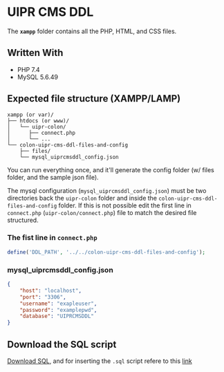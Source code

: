 # UIPR CMS DDL

The **`xampp`** folder contains all the PHP, HTML, and CSS files.

## Written With

- PHP 7.4
- MySQL 5.6.49

## Expected file structure (XAMPP/LAMP)
```
xampp (or var)/
├── htdocs (or www)/
│   └── uipr-colon/
│      ├── connect.php
│      └── ...   
└── colon-uipr-cms-ddl-files-and-config
    ├── files/
    └── mysql_uiprcmsddl_config.json
```

You can run everything once, and it'll generate the config folder (w/ files folder, and the sample json file).

The mysql configuration (`mysql_uiprcmsddl_config.json`) must be two directories back the
`uipr-colon` folder and inside the `colon-uipr-cms-ddl-files-and-config` folder. If this is not possible edit the first
line in `connect.php` (`uipr-colon/connect.php`) file to match the desired file structured.


### The fist line in `connect.php`
```PHP
define('DDL_PATH', '../../colon-uipr-cms-ddl-files-and-config');
```

### mysql_uiprcmsddl_config.json
```json
{
    "host": "localhost",
    "port": "3306",
    "username": "exapleuser",
    "password": "examplepwd",
    "database": "UIPRCMSDDL"
}
```

## Download the SQL script

[Download SQL](https://github.com/DustinDiazLopez/UIPR-Project-DDL/blob/main/xampp/colon-uipr-cms-ddl-files-and-config/uiprcmsddl.sql), and 
for inserting the `.sql` script refere to this
[link](https://stackoverflow.com/questions/13955988/insert-sql-file-into-your-mysql-database)
